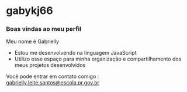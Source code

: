 # gabykj66
### Boas vindas ao meu perfil 

Meu nome é Gabrielly

- Estou me desenvolvendo na linguagem JavaScript
- Utilizo esse espaço para minha organização e compartilhamento dos meus projetos desenvolvidos

 Você pode entrar em contato comigo : gabrielly.leite.santos@escola.pr.gov.br
